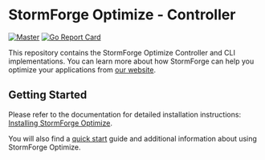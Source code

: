 # StormForge Optimize - Controller

[![Master](https://github.com/thestormforge/optimize-controller/workflows/Master/badge.svg)](https://github.com/thestormforge/optimize-controller/actions/workflows/master.yaml)
[![Go Report Card](https://goreportcard.com/badge/github.com/thestormforge/optimize-controller)](https://goreportcard.com/report/github.com/thestormforge/optimize-controller)

This repository contains the StormForge Optimize Controller and CLI implementations. You can learn more about how StormForge can help you optimize your applications from [our website](https://www.stormforge.io/application-optimization/).

## Getting Started

Please refer to the documentation for detailed installation instructions: [Installing StormForge Optimize](https://docs.stormforge.io/optimize/getting-started/install/).

You will also find a [quick start](https://docs.stormforge.io/optimize/getting-started/quickstart/) guide and additional information about using StormForge Optimize.
